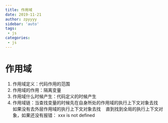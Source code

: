 ```yaml
---
title: 作用域
date: 2019-11-21
author: zpyyyy
sidebar: 'auto'
tags:
 - js
categories:
 - js
---
```

# 作用域
1. 作用域定义：代码作用的范围
2. 作用域的作用：隔离变量
3. 作用域什么时候产生：代码定义的时候产生
4. 作用域链：当查找变量的时候先在自身所处的作用域的执行上下文对象去找
  		      如果没有去外层作用域的执行上下文对象去找
  	        直到找到全局的执行上下文对象，如果还没有报错： xxx is not defined
